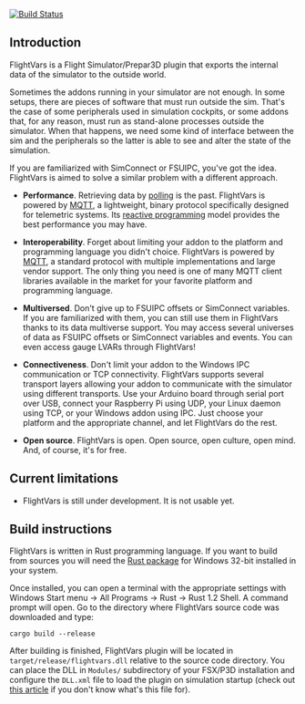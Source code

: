 [![Build Status](https://ci.appveyor.com/api/projects/status/ax5o4hx5esea120a?svg=true)](https://ci.appveyor.com/project/apoloval/flightvars)

## Introduction

FlightVars is a Flight Simulator/Prepar3D plugin that exports the internal
data of the simulator to the outside world.

Sometimes the addons running in your simulator are not enough. In some
setups, there are pieces of software that must run outside the sim. That's
the case of some peripherals used in simulation cockpits, or some addons
that, for any reason, must run as stand-alone processes outside the simulator.
When that happens, we need some kind of interface between the sim and the
peripherals so the latter is able to see and alter the state of the simulation.  

If you are familiarized with SimConnect or FSUIPC, you've got the idea.
FlightVars is aimed to solve a similar problem with a different approach.

* **Performance**. Retrieving data by [polling][r1] is the past. FlightVars
is powered by [MQTT][r2], a lightweight, binary protocol specifically designed
for telemetric systems. Its [reactive programming][r3] model provides the best
performance you may have.

* **Interoperability**. Forget about limiting your addon to the platform and
programming language you didn't choice. FlightVars is powered by [MQTT][r2],
a standard protocol with multiple implementations and large vendor support.
The only thing you need is one of many MQTT client libraries available in the
market for your favorite platform and programming language.

* **Multiversed**. Don't give up to FSUIPC offsets or SimConnect variables.
If you are familiarized with them, you can still use them in FlightVars thanks
to its data multiverse support. You may access several universes of data as
FSUIPC offsets or SimConnect variables and events. You can even access gauge
LVARs through FlightVars!

* **Connectiveness**. Don't limit your addon to the Windows IPC communication
or TCP connectivity. FlightVars supports several transport layers allowing
your addon to communicate with the simulator using different transports.
Use your Arduino board through serial port over USB, connect your Raspberry
Pi using UDP, your Linux daemon using TCP, or your Windows addon using IPC.
Just choose your platform and the appropriate channel, and let FlightVars
do the rest.

* **Open source**. FlightVars is open. Open source, open culture, open mind.
And, of course, it's for free.

## Current limitations

* FlightVars is still under development. It is not usable yet.

## Build instructions

FlightVars is written in Rust programming language. If you want to build from
sources you will need the [Rust package][r4] for Windows 32-bit installed in
your system.

Once installed, you can open a terminal with the appropriate settings with
Windows Start menu -> All Programs -> Rust -> Rust 1.2 Shell. A command prompt
will open. Go to the directory where FlightVars source code was downloaded
and type:

```Shell
cargo build --release
```

After building is finished, FlightVars plugin will be located in
`target/release/flightvars.dll` relative to the source code directory. You can
place the DLL in `Modules/` subdirectory of your FSX/P3D installation and
configure the `DLL.xml` file to load the plugin on simulation startup (check out
[this article][r5] if you don't know what's this file for).

[r1]: http://en.wikipedia.org/wiki/Polling_(computer_science)
[r2]: http://en.wikipedia.org/wiki/MQTT
[r3]: http://en.wikipedia.org/wiki/Reactive_programming
[r4]: https://www.rust-lang.org/install.html
[r5]: http://support.precisionmanuals.com/kb/a92/dll_xml-information-and-troubleshooting.aspx
